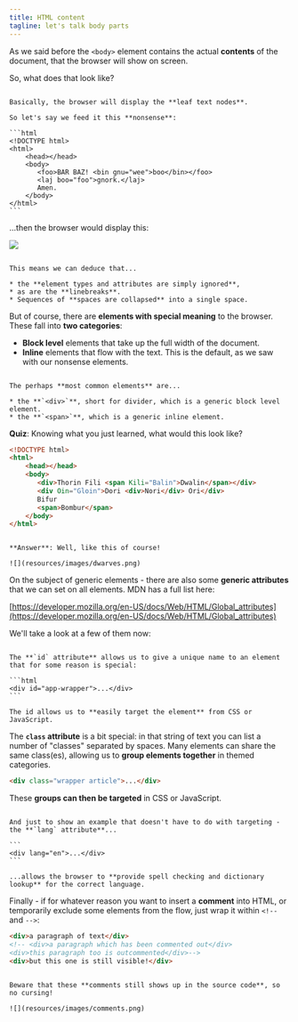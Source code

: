 ```yaml
---
title: HTML content
tagline: let's talk body parts
---
```


As we said before the `<body>` element contains the actual **contents** of the document, that the browser will show on screen.

So, what does that look like?

~~~

Basically, the browser will display the **leaf text nodes**.

So let's say we feed it this **nonsense**:

```html
<!DOCTYPE html>
<html>
    <head></head>
    <body>
       <foo>BAR BAZ! <bin gnu="wee">boo</bin></foo>
       <laj boo="foo">gnork.</laj>
       Amen.
    </body>
</html>
```

~~~

...then the browser would display this:

![](resources/images/nonsense.png)

~~~

This means we can deduce that...

* the **element types and attributes are simply ignored**,
* as are the **linebreaks**.
* Sequences of **spaces are collapsed** into a single space.

~~~

But of course, there are **elements with special meaning** to the browser. These fall into **two categories**:

* **Block level** elements that take up the full width of the document.
* **Inline** elements that flow with the text. This is the default, as we saw with our nonsense elements.

~~~

The perhaps **most common elements** are...

* the **`<div>`**, short for divider, which is a generic block level element.
* the **`<span>`**, which is a generic inline element.

~~~

**Quiz**: Knowing what you just learned, what would this look like?

```html
<!DOCTYPE html>
<html>
    <head></head>
    <body>
       <div>Thorin Fili <span Kili="Balin">Dwalin</span></div>
       <div Oin="Gloin">Dori <div>Nori</div> Ori</div>
       Bifur
       <span>Bombur</span>
    </body>
</html>
```

~~~

**Answer**: Well, like this of course!

![](resources/images/dwarves.png)

~~~

On the subject of generic elements - there are also some **generic attributes** that we can set on all elements. MDN has a full list here:

[https://developer.mozilla.org/en-US/docs/Web/HTML/Global_attributes](https://developer.mozilla.org/en-US/docs/Web/HTML/Global_attributes)

We'll take a look at a few of them now:

~~~

The **`id` attribute** allows us to give a unique name to an element that for some reason is special:

```html
<div id="app-wrapper">...</div>
```

The id allows us to **easily target the element** from CSS or JavaScript.

~~~

The **`class` attribute** is a bit special: in that string of text you can list a number of "classes" separated by spaces. Many elements can share the same class(es), allowing us to **group elements together** in themed categories.

```html
<div class="wrapper article">...</div>
```

These **groups can then be targeted** in CSS or JavaScript.

~~~

And just to show an example that doesn't have to do with targeting - the **`lang` attribute**...

```
<div lang="en">...</div>
```

...allows the browser to **provide spell checking and dictionary lookup** for the correct language.

~~~

Finally - if for whatever reason you want to insert a **comment** into HTML, or temporarily exclude some elements from the flow, just wrap it within `<!--` and `-->`:

```html
<div>a paragraph of text</div>
<!-- <div>a paragraph which has been commented out</div>
<div>this paragraph too is outcommented</div>-->
<div>but this one is still visible!</div>
```

~~~

Beware that these **comments still shows up in the source code**, so no cursing!

![](resources/images/comments.png)
